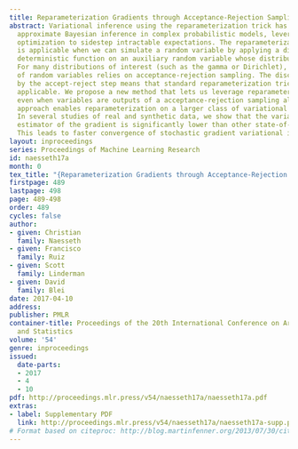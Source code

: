 ```yaml
---
title: Reparameterization Gradients through Acceptance-Rejection Sampling Algorithms
abstract: Variational inference using the reparameterization trick has enabled large-scale
  approximate Bayesian inference in complex probabilistic models, leveraging stochastic
  optimization to sidestep intractable expectations. The reparameterization trick
  is applicable when we can simulate a random variable by applying a differentiable
  deterministic function on an auxiliary random variable whose distribution is fixed.
  For many distributions of interest (such as the gamma or Dirichlet), simulation
  of random variables relies on acceptance-rejection sampling. The discontinuity introduced
  by the accept-reject step means that standard reparameterization tricks are not
  applicable. We propose a new method that lets us leverage reparameterization gradients
  even when variables are outputs of a acceptance-rejection sampling algorithm. Our
  approach enables reparameterization on a larger class of variational distributions.
  In several studies of real and synthetic data, we show that the variance of the
  estimator of the gradient is significantly lower than other state-of-the-art methods.
  This leads to faster convergence of stochastic gradient variational inference.
layout: inproceedings
series: Proceedings of Machine Learning Research
id: naesseth17a
month: 0
tex_title: "{Reparameterization Gradients through Acceptance-Rejection Sampling Algorithms}"
firstpage: 489
lastpage: 498
page: 489-498
order: 489
cycles: false
author:
- given: Christian
  family: Naesseth
- given: Francisco
  family: Ruiz
- given: Scott
  family: Linderman
- given: David
  family: Blei
date: 2017-04-10
address: 
publisher: PMLR
container-title: Proceedings of the 20th International Conference on Artificial Intelligence
  and Statistics
volume: '54'
genre: inproceedings
issued:
  date-parts:
  - 2017
  - 4
  - 10
pdf: http://proceedings.mlr.press/v54/naesseth17a/naesseth17a.pdf
extras:
- label: Supplementary PDF
  link: http://proceedings.mlr.press/v54/naesseth17a/naesseth17a-supp.pdf
# Format based on citeproc: http://blog.martinfenner.org/2013/07/30/citeproc-yaml-for-bibliographies/
---
```

